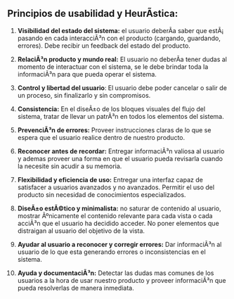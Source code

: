 ## Principios de usabilidad y HeurÃ­stica:

1. **Visibilidad del estado del sistema:** el usuario deberÃ­a saber que estÃ¡ pasando en cada interacciÃ³n con el producto (cargando, guardando, errores). Debe recibir un feedback del estado del producto.

2. **RelaciÃ³n producto y mundo real:** El usuario no deberÃ­a tener dudas al momento de interactuar con el sistema, se le debe brindar toda la informaciÃ³n para que pueda operar el sistema.

3. **Control y libertad del usuario**: El usuario debe poder cancelar o salir de un proceso, sin finalizarlo y sin compromisos.

4. **Consistencia:** En el diseÃ±o de los bloques visuales del flujo del sistema, tratar de llevar un patrÃ³n en todos los elementos del sistema.

5. **PrevenciÃ³n de errores:** Proveer instrucciones claras de lo que se espera que el usuario realice dentro de nuestro producto.

6. **Reconocer antes de recordar:** Entregar informaciÃ³n valiosa al usuario y ademas proveer una forma en que el usuario pueda revisarla cuando la necesite sin acudir a su memoria.

7. **Flexibilidad y eficiencia de uso:** Entregar una interfaz capaz de satisfacer a usuarios avanzados y no avanzados. Permitir el uso del producto sin necesidad de conocimientos especializados.

8. **DiseÃ±o estÃ©tico y minimalista:** no saturar de contenido al usuario, mostrar Ãºnicamente el contenido relevante para cada vista o cada acciÃ³n que el usuario ha decidido acceder. No poner elementos que distraigan al usuario del objetivo de la vista.

9. **Ayudar al usuario a reconocer y corregir errores:** Dar informaciÃ³n al usuario de lo que esta generando errores o inconsistencias en el sistema.

10. **Ayuda y documentaciÃ³n:** Detectar las dudas mas comunes de los usuarios a la hora de usar nuestro producto y proveer informaciÃ³n que pueda resolverlas de manera inmediata.
